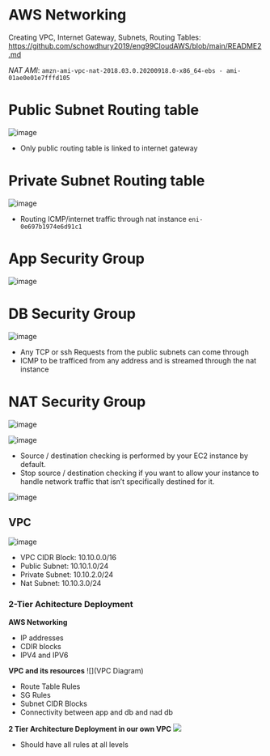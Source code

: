 # AWS Networking

Creating VPC, Internet Gateway, Subnets, Routing Tables:
https://github.com/schowdhury2019/eng99CloudAWS/blob/main/README2.md



*NAT AMI*: `amzn-ami-vpc-nat-2018.03.0.20200918.0-x86_64-ebs - ami-01ae0e01e7fffd105`


# Public Subnet Routing table
![image](https://user-images.githubusercontent.com/14828358/145201361-fba10e99-0bee-4d0b-bc8f-0da7b30845b6.png)

- Only public routing table is linked to internet gateway


# Private Subnet Routing table
![image](https://user-images.githubusercontent.com/14828358/145201423-6aaa33d9-275c-4ba1-a316-df4fbd1d2a5b.png)

- Routing ICMP/internet traffic through nat instance `eni-0e697b1974e6d91c1`


# App Security Group

![image](https://user-images.githubusercontent.com/14828358/145201804-82a9153e-ea0e-4ee8-ad32-1a386d96bdae.png)



# DB Security Group

![image](https://user-images.githubusercontent.com/14828358/145201896-96b2d327-fa53-42fd-be9f-3076b46ce59f.png)


- Any TCP or ssh Requests from the public subnets can come through
- ICMP to be trafficed from any address and is streamed through the nat instance


# NAT Security Group

![image](https://user-images.githubusercontent.com/14828358/145208373-104b4e71-f6f9-4ebc-8680-e061e7c130c8.png)

![image](https://user-images.githubusercontent.com/14828358/145214923-ff16ff7c-510e-454a-9a51-553edce27428.png)

- Source / destination checking is performed by your EC2 instance by default. 
- Stop source / destination checking if you want to allow your instance to handle network traffic that isn’t specifically destined for it.

![image](https://user-images.githubusercontent.com/14828358/145214954-d1e9558d-d2c5-4e11-9442-b1f0870e235e.png)


## VPC

![image](https://user-images.githubusercontent.com/14828358/145205489-bd25f4ff-4ff2-4401-8b5b-cc775ba8fcc6.png)

- VPC CIDR Block:   10.10.0.0/16
- Public Subnet:    10.10.1.0/24
- Private Subnet:   10.10.2.0/24
- Nat Subnet:       10.10.3.0/24



### 2-Tier Achitecture Deployment

**AWS Networking**

- IP addresses
- CDIR blocks
- IPV4 and IPV6

**VPC and its resources**
![](VPC Diagram)

- Route Table Rules
- SG Rules
- Subnet CIDR Blocks
- Connectivity between app and db and nad db

**2 Tier Architecture Deployment in our own VPC**
![](Diagram)

- Should have all rules at all levels
